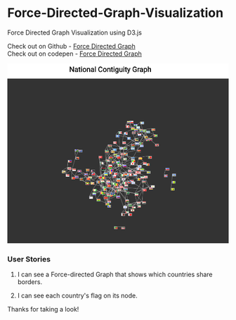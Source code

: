 # Force-Directed-Graph-Visualization  
  
Force Directed Graph Visualization using D3.js  
  
Check out on Github  - [Force Directed Graph](https://abkunal.github.io/Force-Directed-Graph-Visualization)  
Check out on codepen - [Force Directed Graph](https://codepen.io/abkunal/full/xrxYvV)  
  
![Forced Directed graph screenshot][image]  
  
[image]: https://github.com/abkunal/Force-Directed-Graph-Visualization/blob/master/Forced%20Directed%20graph%20screenshot.png "Forced Directed graph"  
  
### User Stories  
  
1. I can see a Force-directed Graph that shows which countries share borders.  
  
2. I can see each country's flag on its node.  
  
Thanks for taking a look!
